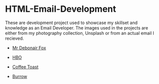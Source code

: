 # HTML-Email-Development

These are development project used to showcase my skillset and knowledge as an Email Developer. 
The images used in the projects are either from my photography collection, Unsplash or from an actual email I recieved. 

- [Mr Debonair Fox](https://github.com/kbrandon19/HTML-Email-Development/tree/main/Debonair%20Fox%20Newsletter)

- [HBO]()

- [Coffee Toast](https://github.com/kbrandon19/HTML-Email-Development/tree/main/Coffee%20Toast%20Newsletter)

- [Burrow]()
